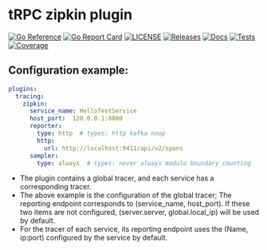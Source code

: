 # tRPC zipkin plugin

[![Go Reference](https://pkg.go.dev/badge/github.com/trpc-ecosystem/go-opentracing-zipkin.svg)](https://pkg.go.dev/github.com/trpc-ecosystem/go-opentracing-zipkin)
[![Go Report Card](https://goreportcard.com/badge/github.com/trpc.group/trpc-go/trpc-opentracing-zipkin)](https://goreportcard.com/report/github.com/trpc.group/trpc-go/trpc-opentracing-zipkin)
[![LICENSE](https://img.shields.io/github/license/trpc-ecosystem/go-opentracing-zipkin.svg?style=flat-square)](https://github.com/trpc-ecosystem/go-opentracing-zipkin/blob/main/LICENSE)
[![Releases](https://img.shields.io/github/release/trpc-ecosystem/go-opentracing-zipkin.svg?style=flat-square)](https://github.com/trpc-ecosystem/go-opentracing-zipkin/releases)
[![Docs](https://img.shields.io/badge/docs-latest-green)](http://test.trpc.group.woa.com/docs/)
[![Tests](https://github.com/trpc-ecosystem/go-opentracing-zipkin/actions/workflows/prc.yaml/badge.svg)](https://github.com/trpc-ecosystem/go-opentracing-zipkin/actions/workflows/prc.yaml)
[![Coverage](https://codecov.io/gh/trpc-ecosystem/go-opentracing-zipkin/branch/main/graph/badge.svg)](https://app.codecov.io/gh/trpc-ecosystem/go-opentracing-zipkin/tree/main)

## Configuration example:

```yaml
plugins:
  tracing:
    zipkin:
      service_name: HelloTestService
      host_port:  120.0.0.1:8080
      reporter:
        type: http  # types: http kafka noop
        http:
          url: http://localhost:9411/api/v2/spans
      sampler:
        type: always  # types: never always modulo boundary counting
```

- The plugin contains a global tracer, and each service has a corresponding tracer.
- The above example is the configuration of the global tracer; The reporting endpoint corresponds to (service_name, host_port). If these two items are not configured, (server.server, global.local_ip) will be used by default.
- For the tracer of each service, its reporting endpoint uses the (Name, ip:port) configured by the service by default.
